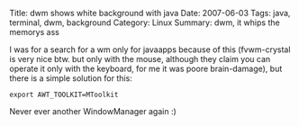 Title: dwm shows white background with java
Date: 2007-06-03
Tags: java, terminal, dwm, background
Category: Linux
Summary: dwm, it whips the memorys ass

I was for a search for a wm only for javaapps because of this (fvwm-crystal is very nice btw. but only with the mouse, although they claim you can operate it only with the keyboard, for me it was poore brain-damage), but there is a simple solution for this:

`export AWT_TOOLKIT=MToolkit`

Never ever another WindowManager again :)


